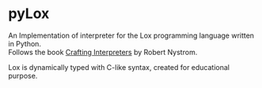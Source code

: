 # pyLox

An Implementation of interpreter for the Lox programming language written in Python.<br>
Follows the book [Crafting Interpreters](https://craftinginterpreters.com) by Robert Nystrom.

Lox is dynamically typed with C-like syntax, created for educational purpose.
